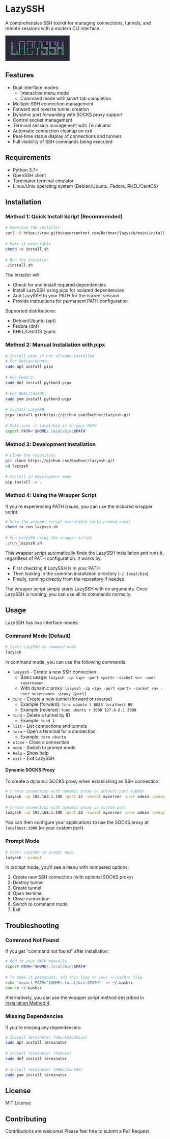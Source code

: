 # LazySSH

A comprehensive SSH toolkit for managing connections, tunnels, and remote sessions with a modern CLI interface.

![LazySSH](./lazyssh.png)

## Features

- Dual interface modes:
  - Interactive menu mode
  - Command mode with smart tab completion
- Multiple SSH connection management
- Forward and reverse tunnel creation
- Dynamic port forwarding with SOCKS proxy support
- Control socket management
- Terminal session management with Terminator
- Automatic connection cleanup on exit
- Real-time status display of connections and tunnels
- Full visibility of SSH commands being executed

## Requirements

- Python 3.7+
- OpenSSH client
- Terminator terminal emulator
- Linux/Unix operating system (Debian/Ubuntu, Fedora, RHEL/CentOS)

## Installation

### Method 1: Quick Install Script (Recommended)

```bash
# Download the installer
curl -O https://raw.githubusercontent.com/Bochner/lazyssh/main/install.sh

# Make it executable
chmod +x install.sh

# Run the installer
./install.sh
```

The installer will:
- Check for and install required dependencies
- Install LazySSH using pipx for isolated dependencies
- Add LazySSH to your PATH for the current session
- Provide instructions for permanent PATH configuration

Supported distributions:
- Debian/Ubuntu (apt)
- Fedora (dnf)
- RHEL/CentOS (yum)

### Method 2: Manual Installation with pipx

```bash
# Install pipx if not already installed
# For Debian/Ubuntu:
sudo apt install pipx

# For Fedora:
sudo dnf install python3-pipx

# For RHEL/CentOS:
sudo yum install python3-pipx

# Install LazySSH
pipx install git+https://github.com/Bochner/lazyssh.git

# Make sure ~/.local/bin is in your PATH
export PATH="$HOME/.local/bin:$PATH"
```

### Method 3: Development Installation

```bash
# Clone the repository
git clone https://github.com/Bochner/lazyssh.git
cd lazyssh

# Install in development mode
pip install -e .
```

### Method 4: Using the Wrapper Script

If you're experiencing PATH issues, you can use the included wrapper script:

```bash
# Make the wrapper script executable (only needed once)
chmod +x run_lazyssh.sh

# Run LazySSH using the wrapper script
./run_lazyssh.sh
```

This wrapper script automatically finds the LazySSH installation and runs it, regardless of PATH configuration. It works by:
- First checking if LazySSH is in your PATH
- Then looking in the common installation directory (`~/.local/bin`)
- Finally, running directly from the repository if needed

The wrapper script simply starts LazySSH with no arguments. Once LazySSH is running, you can use all its commands normally.

## Usage

LazySSH has two interface modes:

### Command Mode (Default)

```bash
# Start LazySSH in command mode
lazyssh
```

In command mode, you can use the following commands:
- `lazyssh` - Create a new SSH connection
  - Basic usage: `lazyssh -ip <ip> -port <port> -socket <n> -user <username>`
  - With dynamic proxy: `lazyssh -ip <ip> -port <port> -socket <n> -user <username> -proxy [port]`
- `tunc` - Create a new tunnel (forward or reverse)
  - Example (forward): `tunc ubuntu l 8080 localhost 80`
  - Example (reverse): `tunc ubuntu r 3000 127.0.0.1 3000`
- `tund` - Delete a tunnel by ID
  - Example: `tund 1`
- `list` - List connections and tunnels
- `term` - Open a terminal for a connection
  - Example: `term ubuntu`
- `close` - Close a connection
- `mode` - Switch to prompt mode
- `help` - Show help
- `exit` - Exit LazySSH

#### Dynamic SOCKS Proxy

To create a dynamic SOCKS proxy when establishing an SSH connection:

```bash
# Create connection with dynamic proxy on default port (1080)
lazyssh -ip 192.168.1.100 -port 22 -socket myserver -user admin -proxy

# Create connection with dynamic proxy on custom port
lazyssh -ip 192.168.1.100 -port 22 -socket myserver -user admin -proxy 8080
```

You can then configure your applications to use the SOCKS proxy at `localhost:1080` (or your custom port).

### Prompt Mode

```bash
# Start LazySSH in prompt mode
lazyssh --prompt
```

In prompt mode, you'll see a menu with numbered options:
1. Create new SSH connection (with optional SOCKS proxy)
2. Destroy tunnel
3. Create tunnel
4. Open terminal
5. Close connection
6. Switch to command mode
7. Exit

## Troubleshooting

### Command Not Found

If you get "command not found" after installation:

```bash
# Add to your PATH manually
export PATH="$HOME/.local/bin:$PATH"

# To make it permanent, add this line to your ~/.bashrc file
echo 'export PATH="$HOME/.local/bin:$PATH"' >> ~/.bashrc
source ~/.bashrc
```

Alternatively, you can use the wrapper script method described in [Installation Method 4](#method-4-using-the-wrapper-script).

### Missing Dependencies

If you're missing any dependencies:

```bash
# Install Terminator (Ubuntu/Debian)
sudo apt install terminator

# Install Terminator (Fedora)
sudo dnf install terminator

# Install Terminator (RHEL/CentOS)
sudo yum install terminator
```

## License

MIT License

## Contributing

Contributions are welcome! Please feel free to submit a Pull Request.
